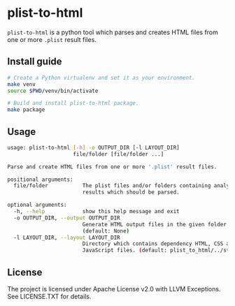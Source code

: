# plist-to-html
`plist-to-html` is a python tool which parses and creates HTML files from one
or more `.plist` result files.

## Install guide
```sh
# Create a Python virtualenv and set it as your environment.
make venv
source $PWD/venv/bin/activate

# Build and install plist-to-html package.
make package
```

## Usage
```sh
usage: plist-to-html [-h] -o OUTPUT_DIR [-l LAYOUT_DIR]
                     file/folder [file/folder ...]

Parse and create HTML files from one or more '.plist' result files.

positional arguments:
  file/folder           The plist files and/or folders containing analysis
                        results which should be parsed.

optional arguments:
  -h, --help            show this help message and exit
  -o OUTPUT_DIR, --output OUTPUT_DIR
                        Generate HTML output files in the given folder.
                        (default: None)
  -l LAYOUT_DIR, --layout LAYOUT_DIR
                        Directory which contains dependency HTML, CSS and
                        JavaScript files. (default: plist_to_html/../static)
```

## License

The project is licensed under Apache License v2.0 with LLVM Exceptions.
See LICENSE.TXT for details.